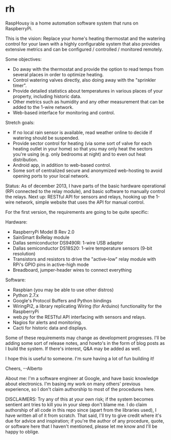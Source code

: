 rh
==

RaspHousy is a home automation software system that runs on RaspberryPi.

This is the vision:
  Replace your home's heating thermostat and the watering control for your lawn with a highly configurable system
  that also provides extensive metrics and can be configured / controlled / monitored remotely.

Some objectives:
* Do away with the thermostat and provide the option to read temps from several places in order to optimize heating.
* Control watering valves directly, also doing away with the "sprinkler timer".
* Provide detailed statistics about temperatures in various places of your property, including historic data.
* Other metrics such as humidity and any other measurement that can be added to the 1-wire network.
* Web-based interface for monitoring and control.

Stretch goals:
* If no local rain sensor is available, read weather online to decide if watering should be suspended.
* Provide sector control for heating (via some sort of valve for each heating outlet in your home) so that you may 
  only heat the sectors you're using (e.g. only bedrooms at night) and to even out heat distribution.
* Android app, in addition to web-based control.
* Some sort of centralized secure and anonymized web-hosting to avoid opening ports to your local network.

Status:
As of december 2013, I have parts of the basic hardware operational (RPi connected to the relay module), and basic software to manually control the relays. Next up: RESTful API for sensors and relays, hooking up the 1-wire network, simple website that uses the API for manual control.


For the first version, the requirements are going to be quite specific:

Hardware:
* RaspberryPi Model B Rev 2.0
* SainSmart 8xRelay module
* Dallas semiconductor DS9490R: 1-wire USB adaptor
* Dallas semiconductor DS18S20: 1-wire temperature sensors (9-bit resolution)
* Transistors and resistors to drive the "active-low" relay module with RPi's GPIO pins in active-high mode
* Breadboard, jumper-header wires to connect everything

Software:
* Raspbian (you may be able to use other distros)
* Python 2.7.x
* Google's Protocol Buffers and Python bindings
* WiringPi2, a library replicating Wiring (for Arduino) functionality for the RaspberryPi
* web.py for the RESTful API interfacing with sensors and relays.
* Nagios for alerts and monitoring.
* Cacti for historic data and displays.

Some of these requirements may change as development progresses.
I'll be adding some sort of release notes, and howto's in the form of blog posts as I build the system.
If there's interest, Q&A may be added as well.

I hope this is useful to someone. I'm sure having a lot of fun building it!

Cheers,
--Alberto

About me: I'm a software engineer at Google, and have basic knowledge about electronics. I'm basing my work on many others' previous experience, so I don't claim authorship to most of the procedures here.

DISCLAIMERS:
Try any of this at your own risk; if the system becomes sentient ant tries to kill you in your sleep don't blame me.
I do claim authorship of all code in this repo since (apart from the libraries used), I have written all of it from scratch. That said, I'll try to give credit where it's due for advice and inspiration; if you're the author of any procedure, quote, or software here that I haven't mentioned, please let me know and I'll be happy to oblige.
